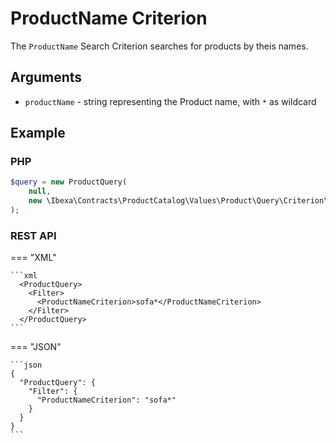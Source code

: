 # ProductName Criterion

The `ProductName` Search Criterion searches for products by theis names.

## Arguments

- `productName` - string representing the Product name, with `*` as wildcard

## Example

### PHP

``` php
$query = new ProductQuery(
    null,
    new \Ibexa\Contracts\ProductCatalog\Values\Product\Query\Criterion\ProductName('sofa*')
);
```

### REST API

=== "XML"

    ```xml
      <ProductQuery>
        <Filter>
          <ProductNameCriterion>sofa*</ProductNameCriterion>
        </Filter>
      </ProductQuery>
    ```

=== "JSON"

    ```json
    {
      "ProductQuery": {
        "Filter": {
          "ProductNameCriterion": "sofa*"
        }
      }
    }
    ```